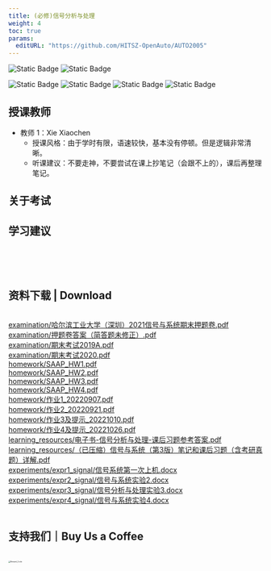 ```yaml
---
title: (必修)信号分析与处理
weight: 4
toc: true
params:
  editURL: "https://github.com/HITSZ-OpenAuto/AUTO2005"
---
```


![Static Badge](https://img.shields.io/badge/%E8%80%83%E8%AF%95%E8%AF%BE-red) ![Static Badge](https://img.shields.io/badge/%E5%AD%A6%E5%88%86-2.5-moccasin)

![Static Badge](https://img.shields.io/badge/%E6%88%90%E7%BB%A9%E6%9E%84%E6%88%90-gold)
![Static Badge](https://img.shields.io/badge/%E4%BD%9C%E4%B8%9A-20%25-wheat)  ![Static Badge](https://img.shields.io/badge/实验-20%25-wheat)  ![Static Badge](https://img.shields.io/badge/%E6%9C%9F%E6%9C%AB%E8%80%83%E8%AF%95-60%25-wheat)


## 授课教师

- 教师 1：Xie Xiaochen
  - 授课风格：由于学时有限，语速较快，基本没有停顿。但是逻辑非常清晰。
  - 听课建议：不要走神，不要尝试在课上抄笔记（会跟不上的），课后再整理笔记。

## 关于考试

## 学习建议
<br>
<br>
<br>
<h2>资料下载 | Download</h2>
<br>
<a href="https://cdn.jsdelivr.net/gh/HITSZ-OpenAuto/AUTO2005/examination/%E5%93%88%E5%B0%94%E6%BB%A8%E5%B7%A5%E4%B8%9A%E5%A4%A7%E5%AD%A6%EF%BC%88%E6%B7%B1%E5%9C%B3%EF%BC%892021%E4%BF%A1%E5%8F%B7%E4%B8%8E%E7%B3%BB%E7%BB%9F%E6%9C%9F%E6%9C%AB%E6%8A%BC%E9%A2%98%E5%8D%B7.pdf">examination/哈尔滨工业大学（深圳）2021信号与系统期末押题卷.pdf</a>
<br>
<a href="https://cdn.jsdelivr.net/gh/HITSZ-OpenAuto/AUTO2005/examination/%E6%8A%BC%E9%A2%98%E5%8D%B7%E7%AD%94%E6%A1%88%EF%BC%88%E7%AE%80%E7%AD%94%E9%A2%98%E6%9C%AA%E4%BF%AE%E6%AD%A3%EF%BC%89.pdf">examination/押题卷答案（简答题未修正）.pdf</a>
<br>
<a href="https://cdn.jsdelivr.net/gh/HITSZ-OpenAuto/AUTO2005/examination/%E6%9C%9F%E6%9C%AB%E8%80%83%E8%AF%952019A.pdf">examination/期末考试2019A.pdf</a>
<br>
<a href="https://cdn.jsdelivr.net/gh/HITSZ-OpenAuto/AUTO2005/examination/%E6%9C%9F%E6%9C%AB%E8%80%83%E8%AF%952020.pdf">examination/期末考试2020.pdf</a>
<br>
<a href="https://cdn.jsdelivr.net/gh/HITSZ-OpenAuto/AUTO2005/homework/SAAP_HW1.pdf">homework/SAAP_HW1.pdf</a>
<br>
<a href="https://cdn.jsdelivr.net/gh/HITSZ-OpenAuto/AUTO2005/homework/SAAP_HW2.pdf">homework/SAAP_HW2.pdf</a>
<br>
<a href="https://cdn.jsdelivr.net/gh/HITSZ-OpenAuto/AUTO2005/homework/SAAP_HW3.pdf">homework/SAAP_HW3.pdf</a>
<br>
<a href="https://cdn.jsdelivr.net/gh/HITSZ-OpenAuto/AUTO2005/homework/SAAP_HW4.pdf">homework/SAAP_HW4.pdf</a>
<br>
<a href="https://cdn.jsdelivr.net/gh/HITSZ-OpenAuto/AUTO2005/homework/%E4%BD%9C%E4%B8%9A1_20220907.pdf">homework/作业1_20220907.pdf</a>
<br>
<a href="https://cdn.jsdelivr.net/gh/HITSZ-OpenAuto/AUTO2005/homework/%E4%BD%9C%E4%B8%9A2_20220921.pdf">homework/作业2_20220921.pdf</a>
<br>
<a href="https://cdn.jsdelivr.net/gh/HITSZ-OpenAuto/AUTO2005/homework/%E4%BD%9C%E4%B8%9A3%E5%8F%8A%E6%8F%90%E7%A4%BA_20221010.pdf">homework/作业3及提示_20221010.pdf</a>
<br>
<a href="https://cdn.jsdelivr.net/gh/HITSZ-OpenAuto/AUTO2005/homework/%E4%BD%9C%E4%B8%9A4%E5%8F%8A%E6%8F%90%E7%A4%BA_20221026.pdf">homework/作业4及提示_20221026.pdf</a>
<br>
<a href="https://cdn.jsdelivr.net/gh/HITSZ-OpenAuto/AUTO2005/learning_resources/%E7%94%B5%E5%AD%90%E4%B9%A6-%E4%BF%A1%E5%8F%B7%E5%88%86%E6%9E%90%E4%B8%8E%E5%A4%84%E7%90%86-%E8%AF%BE%E5%90%8E%E4%B9%A0%E9%A2%98%E5%8F%82%E8%80%83%E7%AD%94%E6%A1%88.pdf">learning_resources/电子书-信号分析与处理-课后习题参考答案.pdf</a>
<br>
<a href="https://cdn.jsdelivr.net/gh/HITSZ-OpenAuto/AUTO2005/learning_resources/%EF%BC%88%E5%B7%B2%E5%8E%8B%E7%BC%A9%EF%BC%89%E4%BF%A1%E5%8F%B7%E4%B8%8E%E7%B3%BB%E7%BB%9F%EF%BC%88%E7%AC%AC3%E7%89%88%EF%BC%89%E7%AC%94%E8%AE%B0%E5%92%8C%E8%AF%BE%E5%90%8E%E4%B9%A0%E9%A2%98%EF%BC%88%E5%90%AB%E8%80%83%E7%A0%94%E7%9C%9F%E9%A2%98%EF%BC%89%E8%AF%A6%E8%A7%A3.pdf">learning_resources/（已压缩）信号与系统（第3版）笔记和课后习题（含考研真题）详解.pdf</a>
<br>
<a href="https://github.com/HITSZ-OpenAuto/AUTO2005/raw/main/experiments/expr1_signal/%E4%BF%A1%E5%8F%B7%E7%B3%BB%E7%BB%9F%E7%AC%AC%E4%B8%80%E6%AC%A1%E4%B8%8A%E6%9C%BA.docx">experiments/expr1_signal/信号系统第一次上机.docx</a>
<br>
<a href="https://github.com/HITSZ-OpenAuto/AUTO2005/raw/main/experiments/expr2_signal/%E4%BF%A1%E5%8F%B7%E4%B8%8E%E7%B3%BB%E7%BB%9F%E5%AE%9E%E9%AA%8C2.docx">experiments/expr2_signal/信号与系统实验2.docx</a>
<br>
<a href="https://github.com/HITSZ-OpenAuto/AUTO2005/raw/main/experiments/expr3_signal/%E4%BF%A1%E5%8F%B7%E5%88%86%E6%9E%90%E4%B8%8E%E5%A4%84%E7%90%86%E5%AE%9E%E9%AA%8C3.docx">experiments/expr3_signal/信号分析与处理实验3.docx</a>
<br>
<a href="https://github.com/HITSZ-OpenAuto/AUTO2005/raw/main/experiments/expr4_signal/%E4%BF%A1%E5%8F%B7%E4%B8%8E%E7%B3%BB%E7%BB%9F%E5%AE%9E%E9%AA%8C4.docx">experiments/expr4_signal/信号与系统实验4.docx</a>
<br>
<br>
<h2>支持我们｜Buy Us a Coffee</h2>
<br>
<img src="https://mitcher-1316637614.cos.ap-nanjing.myqcloud.com/hoa/20231112170457.png?imageSlim" alt="Reward_Code" style="zoom:25%; display: block; margin: 0 auto;" />            